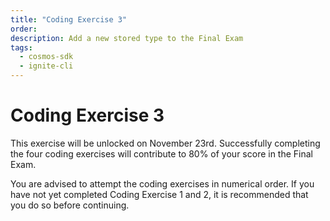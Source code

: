 ```yaml
---
title: "Coding Exercise 3"
order:
description: Add a new stored type to the Final Exam
tags:
  - cosmos-sdk
  - ignite-cli
---
```


# Coding Exercise 3

This exercise will be unlocked on November 23rd. Successfully completing the four coding exercises will contribute to 80% of your score in the Final Exam.

You are advised to attempt the coding exercises in numerical order. If you have not yet completed Coding Exercise 1 and 2, it is recommended that you do so before continuing.
<!--**Coding Exercise 3** is now accessible in your personal repo. Click [here](https://git.academy.b9lab.com/ida-p5-final-exam/student-projects) to go to the Academy Gitlab server and open your project's merge requests page.

To complete this exercise, in effect you need to a new stored type with Ignite CLI. An experienced developer can tackle it in 2 hours.

<HighlightBox type="note">

The four Coding Exercises are worth 80% of your Final Exam score collectively. 

You are free to attempt this exercise now, or you can wait until the Final Exam period officially begins on January 4th, 2024. The absolute deadline for attempting the exercise is February 1st.

</HighlightBox>

When you complete the exercise you will be able to see your score directly. You can repeat this exercise as often as you like if you want to improve your score.-->
